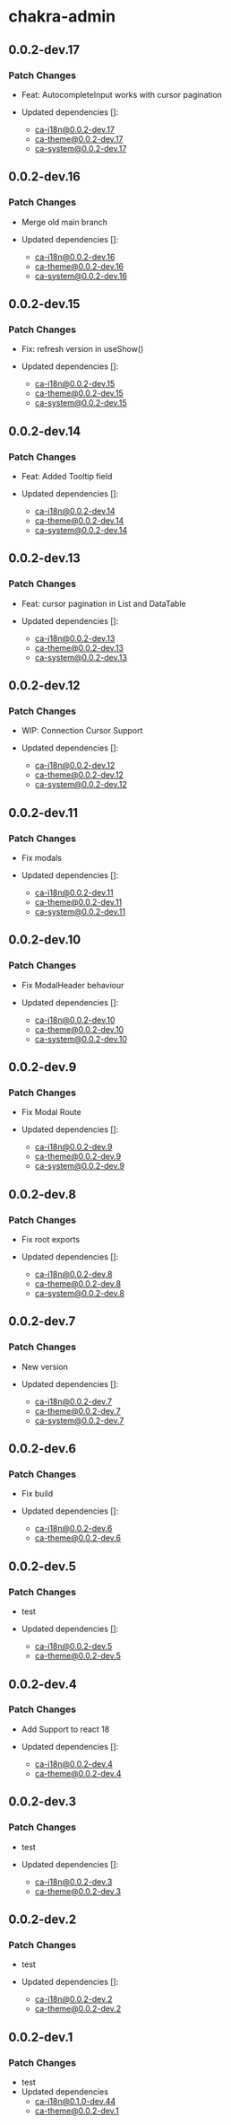 # chakra-admin

## 0.0.2-dev.17

### Patch Changes

- Feat: AutocompleteInput works with cursor pagination

- Updated dependencies []:
  - ca-i18n@0.0.2-dev.17
  - ca-theme@0.0.2-dev.17
  - ca-system@0.0.2-dev.17

## 0.0.2-dev.16

### Patch Changes

- Merge old main branch

- Updated dependencies []:
  - ca-i18n@0.0.2-dev.16
  - ca-theme@0.0.2-dev.16
  - ca-system@0.0.2-dev.16

## 0.0.2-dev.15

### Patch Changes

- Fix: refresh version in useShow()

- Updated dependencies []:
  - ca-i18n@0.0.2-dev.15
  - ca-theme@0.0.2-dev.15
  - ca-system@0.0.2-dev.15

## 0.0.2-dev.14

### Patch Changes

- Feat: Added Tooltip field

- Updated dependencies []:
  - ca-i18n@0.0.2-dev.14
  - ca-theme@0.0.2-dev.14
  - ca-system@0.0.2-dev.14

## 0.0.2-dev.13

### Patch Changes

- Feat: cursor pagination in List and DataTable

- Updated dependencies []:
  - ca-i18n@0.0.2-dev.13
  - ca-theme@0.0.2-dev.13
  - ca-system@0.0.2-dev.13

## 0.0.2-dev.12

### Patch Changes

- WIP: Connection Cursor Support

- Updated dependencies []:
  - ca-i18n@0.0.2-dev.12
  - ca-theme@0.0.2-dev.12
  - ca-system@0.0.2-dev.12

## 0.0.2-dev.11

### Patch Changes

- Fix modals

- Updated dependencies []:
  - ca-i18n@0.0.2-dev.11
  - ca-theme@0.0.2-dev.11
  - ca-system@0.0.2-dev.11

## 0.0.2-dev.10

### Patch Changes

- Fix ModalHeader behaviour

- Updated dependencies []:
  - ca-i18n@0.0.2-dev.10
  - ca-theme@0.0.2-dev.10
  - ca-system@0.0.2-dev.10

## 0.0.2-dev.9

### Patch Changes

- Fix Modal Route

- Updated dependencies []:
  - ca-i18n@0.0.2-dev.9
  - ca-theme@0.0.2-dev.9
  - ca-system@0.0.2-dev.9

## 0.0.2-dev.8

### Patch Changes

- Fix root exports

- Updated dependencies []:
  - ca-i18n@0.0.2-dev.8
  - ca-theme@0.0.2-dev.8
  - ca-system@0.0.2-dev.8

## 0.0.2-dev.7

### Patch Changes

- New version

- Updated dependencies []:
  - ca-i18n@0.0.2-dev.7
  - ca-theme@0.0.2-dev.7
  - ca-system@0.0.2-dev.7

## 0.0.2-dev.6

### Patch Changes

- Fix build

- Updated dependencies []:
  - ca-i18n@0.0.2-dev.6
  - ca-theme@0.0.2-dev.6

## 0.0.2-dev.5

### Patch Changes

- test

- Updated dependencies []:
  - ca-i18n@0.0.2-dev.5
  - ca-theme@0.0.2-dev.5

## 0.0.2-dev.4

### Patch Changes

- Add Support to react 18

- Updated dependencies []:
  - ca-i18n@0.0.2-dev.4
  - ca-theme@0.0.2-dev.4

## 0.0.2-dev.3

### Patch Changes

- test

- Updated dependencies []:
  - ca-i18n@0.0.2-dev.3
  - ca-theme@0.0.2-dev.3

## 0.0.2-dev.2

### Patch Changes

- test

- Updated dependencies []:
  - ca-i18n@0.0.2-dev.2
  - ca-theme@0.0.2-dev.2

## 0.0.2-dev.1

### Patch Changes

- test
- Updated dependencies
  - ca-i18n@0.1.0-dev.44
  - ca-theme@0.0.2-dev.1

